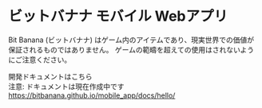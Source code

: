# ビットバナナ モバイル Webアプリ

Bit Banana (ビットバナナ) はゲーム内のアイテムであり、現実世界での価値が保証されるものではありません。
ゲームの範疇を超えての使用はされないようにご注意ください。

開発ドキュメントはこちら\
注意: ドキュメントは現在作成中です\
https://bitbanana.github.io/mobile_app/docs/hello/
